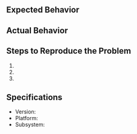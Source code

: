 ## Expected Behavior



## Actual Behavior



## Steps to Reproduce the Problem

  1.
  2.
  3.

## Specifications

  - Version:
  - Platform:
  - Subsystem:
